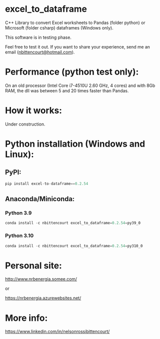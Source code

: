 # excel_to_dataframe
C++ Library to convert Excel worksheets to Pandas (folder python) or Microsoft (folder csharp) dataframes (Windows only).

This software is in testing phase.

Feel free to test it out. If you want to share your experience, send me an email (nbittencourt@hotmail.com).

# Performance (python test only):
On an old processor (Intel Core i7-4510U 2.60 GHz, 4 cores) and with 8Gb RAM, the dll was between 5 and 20 times faster than Pandas.

# How it works:
Under construction.

# Python installation (Windows and Linux):

## PyPI:
```Python
pip install excel-to-dataframe==0.2.54
```

## Anaconda/Miniconda:
### Python 3.9
```Python
conda install -c nbittencourt excel_to_dataframe=0.2.54=py39_0
```

### Python 3.10
```Python
conda install -c nbittencourt excel_to_dataframe=0.2.54=py310_0
```


# Personal site:
http://www.nrbenergia.somee.com/  

or

https://nrbenergia.azurewebsites.net/

# More info:
https://www.linkedin.com/in/nelsonrossibittencourt/
